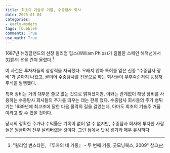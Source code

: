 ```yaml
---
title: 최초의 기술주 거품, 수중탐사 회사
date: 2025-01-04
categories: 
- early-modern
tags: [bubble]
comments: True
use_math: True
---
```




1687년 뉴잉글랜드의 선장  윌리엄 핍스(William Phips)가 침몰한 스페인 해적선에서 32톤의 은을 건져 올렸다.[^1]

이 사건은 투자자들의 상상력을 자극했다. 오래지 않아 특허를 얻은 신종 "수중탐사 장비"가 쏟아져 나왔고, 곧이어 수중탐사를 전문으로 하는 회사들이 우후죽순처럼 등장해 주식을 발행했다. 

특허 장비는 거의 대부분 쓸모 없는 것으로 밝혀졌지만, 이와는 관계없이 해당 장비를 사용하는 수중탐사 회사들의 주가를 띄우는 데는 한몫 했다. 수중탐사 회사들의 주가 뻥튀기는 1689년에 최고조에 달한 다음 몰락의 길을 걸었는데, 아마도 최초의 기술주 거품이라고 할 수 있을 것이다.

당시의 정확한 주가나 수익률은 기록이 없어 알 수 없지만, 수중탐사 회사에 투자한 사람들은 원금마저 전부 날려버렸을 것이다. 그런 점에서 닷컴 광기와 매우 유사하다.

[^1]: "윌리엄 번스타인, 『투자의 네 기둥』 - 두 번째 기둥, 굿모닝북스, 2009" 참고
